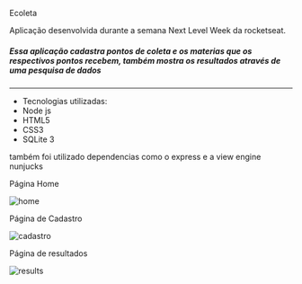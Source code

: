 Ecoleta

Aplicação desenvolvida durante a semana Next Level Week da rocketseat.

##### Essa aplicação cadastra pontos de coleta e os materias que os respectivos pontos recebem, também mostra os resultados através de uma pesquisa de dados


------------

- Tecnologias utilizadas:
- Node js
- HTML5
- CSS3
- SQLite 3

também foi utilizado dependencias como o express e a view engine nunjucks

Página Home

![home](https://user-images.githubusercontent.com/59545660/83950799-b7308500-a803-11ea-857f-19db07102b7a.png)


Página de Cadastro

![cadastro](https://user-images.githubusercontent.com/59545660/83950808-cd3e4580-a803-11ea-97d4-71961fb23f03.png)

Página de resultados

![results](https://user-images.githubusercontent.com/59545660/83950816-dd562500-a803-11ea-96f3-72b6b17bc012.png)



